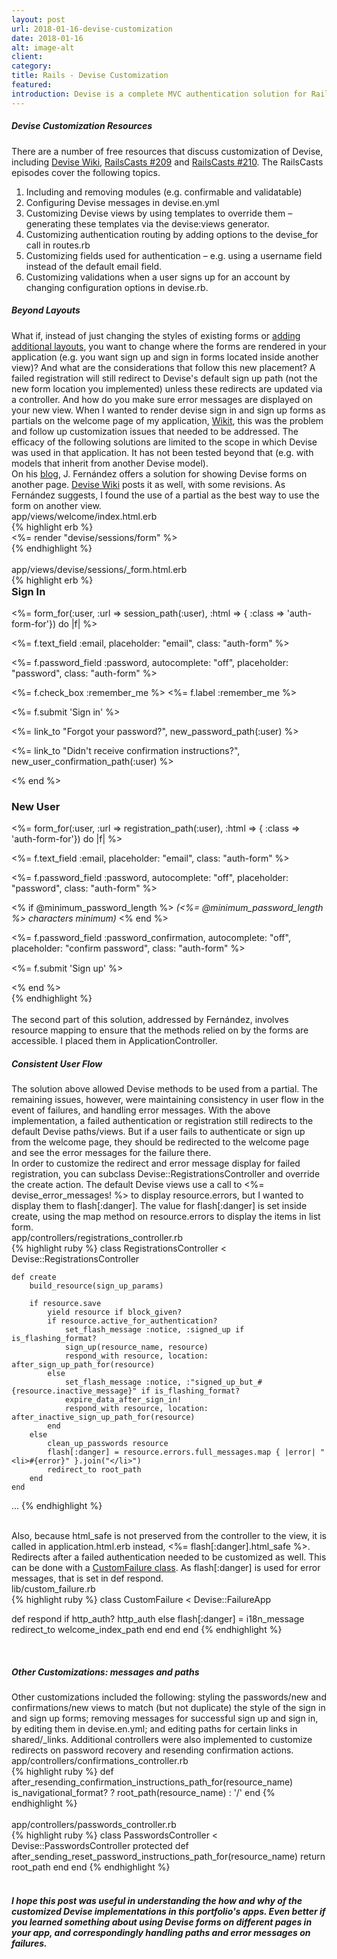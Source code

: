 ```yaml
---
layout: post
url: 2018-01-16-devise-customization
date: 2018-01-16
alt: image-alt
client: 
category: 
title: Rails - Devise Customization 
featured: 
introduction: Devise is a complete MVC authentication solution for Rails. It can be used in lieu of building authentication from scratch. This post is an overview of Devise customization solutions that were used in <a href="/wikit" target="_blank">Wikit</a>. Some of the customizations below were also used in <a href="/libertyhawk" target="_blank">Liberty Hawk</a>, but the discussion and code snippets pertain to <a href="/wikit" target="_blank">Wikit</a>.
---
```


<h5>Devise Customization Resources</h5>
<div class="page-content-text">
There are a number of free resources that discuss customization of Devise, including <a href="https://github.com/plataformatec/devise/wiki" target="_blank">Devise Wiki</a>, <a href="http://railscasts.com/episodes/209-devise-revised?autoplay=true" target="_blank">RailsCasts #209</a> and <a href="http://railscasts.com/episodes/210-customizing-devise" target="_blank">RailsCasts #210</a>. The RailsCasts episodes cover the following topics.
<p>
<ol class="ol-blog">
<li><span class="li-col">Including and removing modules (e.g. confirmable and validatable)</span></li>
<li><span class="li-col">Configuring Devise messages in devise.en.yml</span></li> 
<li><span class="li-col">Customizing Devise views by using templates to override them – generating these templates via the devise:views generator.</span></li>
<li><span class="li-col">Customizing authentication routing by adding options to the devise_for call in routes.rb</span></li> 
<li><span class="li-col">Customizing fields used for authentication – e.g. using a username field instead of the default email field.</span></li>
<li><span class="li-col">Customizing validations when a user signs up for an account by changing configuration options in devise.rb.</span></li> 
</ol>
</p>
</div>

<h5>Beyond Layouts</h5>
<div class="page-content-text">
What if, instead of just changing the styles of existing forms or <a href="https://github.com/plataformatec/devise/wiki/How-To:-Create-custom-layouts" target="_blank">adding additional layouts</a>, you want to change where the forms are rendered in your application (e.g. you want sign up and sign in forms located inside another view)? And what are the considerations that follow this new placement? A failed registration will still redirect to Devise's default sign up path (not the new form location you implemented) unless these redirects are updated via a controller. And how do you make sure error messages are displayed on your new view. When I wanted to render devise sign in and sign up forms as partials on the welcome page of my application, <a href="/wikit" target="_blank">Wikit</a>, this was the problem and follow up customization issues that needed to be addressed. The efficacy of the following solutions are limited to the scope in which Devise was used in that application. It has not been tested beyond that (e.g. with models that inherit from another Devise model).  
</div>
<div class="page-content-text">
On his <a href="https://pupeno.com/2016/04/26/show-a-devise-log-in-or-sign-up-forms-in-another-page/" target="_blank">blog</a>, J. Fernández offers a solution for showing Devise forms on another page. <a href="https://github.com/plataformatec/devise/wiki/How-To:-Display-a-custom-sign_in-form-anywhere-in-your-app" target="_blank">Devise Wiki</a> posts it as well, with some revisions. As Fernández suggests, I found the use of a partial as the best way to use the form on another view.
</div>

<div class="file-path">app/views/welcome/index.html.erb</div>
{% highlight erb %}
<div class="col-md-4 col-sm-6">
    <a name="signin"></a>
    <div class="center-div">  
        <%= render "devise/sessions/form" %>
    </div>
</div>
{% endhighlight %}

<div>&nbsp;</div>

<div class="file-path">app/views/devise/sessions/_form.html.erb</div>
{% highlight erb %}
<div>
<h3 style="margin-top:0">Sign In</h3>
<%= form_for(:user, :url => session_path(:user), :html => { :class =>
'auth-form-for'}) do |f| %>
    <p><i class="fa fa-envelope-o" aria-hidden="true"></i><%= f.text_field :email, placeholder: "email", class: "auth-form" %></p>
    <p><i class="fa fa-lock" aria-hidden="true"></i><%= f.password_field :password, autocomplete: "off", placeholder: "password", class: "auth-form" %></p>
    <p><%= f.check_box :remember_me %>&nbsp;<%= f.label :remember_me %></p>
    <p><%= f.submit 'Sign in' %></p>
    <p><%= link_to "Forgot your password?", new_password_path(:user) %></p>
    <p><%= link_to "Didn't receive confirmation instructions?", new_user_confirmation_path(:user) %></p>
<% end %>
</div>

<div>
<h3>New User</h3>
<%= form_for(:user, :url => registration_path(:user), :html => { :class =>
'auth-form-for'}) do |f| %>
    <p><i class="fa fa-envelope-o" aria-hidden="true"></i><%= f.text_field :email, placeholder: "email", class: "auth-form" %></p>
    <p><i class="fa fa-lock" aria-hidden="true"></i><%= f.password_field :password, autocomplete: "off", placeholder: "password", class: "auth-form" %></p>
     <% if @minimum_password_length %>
     <em>(<%= @minimum_password_length %> characters minimum)</em>
     <% end %>
    <p><i class="fa fa-lock" aria-hidden="true"></i><%= f.password_field :password_confirmation, autocomplete: "off", placeholder: "confirm password", class: "auth-form" %></p>
    <p style="margin-top:15px"><%= f.submit 'Sign up' %></p>
<% end %>
</div>
{% endhighlight %}

<div>&nbsp;</div>

<div class="page-content-text">
The second part of this solution, addressed by Fernández, involves resource mapping to ensure that the methods relied on by the forms are accessible. I placed them in <span class="terms">ApplicationController</span>.
</div>

<h5>Consistent User Flow</h5>
<div class="page-content-text">
The solution above allowed Devise methods to be used from a partial. The remaining issues, however, were maintaining consistency in user flow in the event of failures, and handling error messages. With the above implementation, a failed authentication or registration still redirects to the default Devise paths/views. But if a user fails to authenticate or sign up from the welcome page, they should be redirected to the welcome page and see the error messages for the failure there. 
</div>

<div class="page-content-text">
In order to customize the redirect and error message display for failed registration, you can subclass <span class="terms">Devise::RegistrationsController</span> and override the <span class="terms">create</span> action. The default Devise views use a call to <span class="terms"><%= devise_error_messages! %></span> to display <span class="terms">resource.errors</span>, but I wanted to display them to <span class="terms">flash[:danger]</span>. The value for <span class="terms">flash[:danger]</span> is set inside <span class="terms">create</span>, using the <span class="terms">map</span> method on <span class="terms">resource.errors</span> to display the items in list form. 
</div>

<div class="file-path">app/controllers/registrations_controller.rb</div>
{% highlight ruby %}
class RegistrationsController < Devise::RegistrationsController

    def create
        build_resource(sign_up_params)
    
        if resource.save
            yield resource if block_given?
            if resource.active_for_authentication?
                set_flash_message :notice, :signed_up if is_flashing_format?
                sign_up(resource_name, resource)
                respond_with resource, location: after_sign_up_path_for(resource)
            else
                set_flash_message :notice, :"signed_up_but_#{resource.inactive_message}" if is_flashing_format?
                expire_data_after_sign_in!
                respond_with resource, location: after_inactive_sign_up_path_for(resource)
            end
        else
            clean_up_passwords resource
            flash[:danger] = resource.errors.full_messages.map { |error| "<li>#{error}" }.join("</li>")
            redirect_to root_path
        end
    end
...
{% endhighlight %}
<div>&nbsp;</div>

<div class="page-content-text">
Also, because <span class="terms">html_safe</span> is not preserved from the controller to the view, it is called in <span class="terms">application.html.erb</span> instead, <span class="terms"><%= flash[:danger].html_safe %></span>. Redirects after a failed authentication needed to be customized as well. This can be done with a <a href="https://github.com/plataformatec/devise/wiki/How-To:-Redirect-to-a-specific-page-when-the-user-can-not-be-authenticated" target="_blank">CustomFailure class</a>. As <span class="terms">flash[:danger]</span> is used for error messages, that is set in <span class="terms">def respond</span>.
</div>

<div class="file-path">lib/custom_failure.rb</div>
{% highlight ruby %}
class CustomFailure < Devise::FailureApp

  def respond
    if http_auth?
      http_auth
    else
        flash[:danger] = i18n_message
        redirect_to welcome_index_path
    end
  end
end
{% endhighlight %}
<div>&nbsp;</div>

<h5>Other Customizations: messages and paths</h5>
<div class="page-content-text">
Other customizations included the following: styling the <span class="terms">passwords/new</span> and <span class="terms">confirmations/new</span> views to match (but not duplicate) the style of the sign in and sign up forms; removing messages for successful sign up and sign in, by editing them in <span class="terms">devise.en.yml</span>; and editing paths for certain links in <span class="terms">shared/_links</span>. Additional controllers were also implemented to customize redirects on password recovery and resending confirmation actions. 
</div>

<div class="file-path">app/controllers/confirmations_controller.rb</div>
{% highlight ruby %}
def after_resending_confirmation_instructions_path_for(resource_name)
  is_navigational_format? ? root_path(resource_name) : '/'
end
{% endhighlight %}
<div>&nbsp;</div>

<div class="file-path">app/controllers/passwords_controller.rb</div>
{% highlight ruby %}
class PasswordsController < Devise::PasswordsController
  protected
  def after_sending_reset_password_instructions_path_for(resource_name)
    return root_path 
  end
end
{% endhighlight %}
<div>&nbsp;</div>

<h5>I hope this post was useful in understanding the how and why of the customized Devise implementations in this portfolio's apps. Even better if you learned something about using Devise forms on different pages in your app, and correspondingly handling paths and error messages on failures.</h5>
